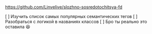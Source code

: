 https://github.com/Linvelive/slozhno-sosredotochitsya-fd


[ ] Изучить список самых популярных семантических тегов 
[ ] Разобраться с логикой в названиях классов 
[ ] Бро ты реально это оcтавила 😆 

